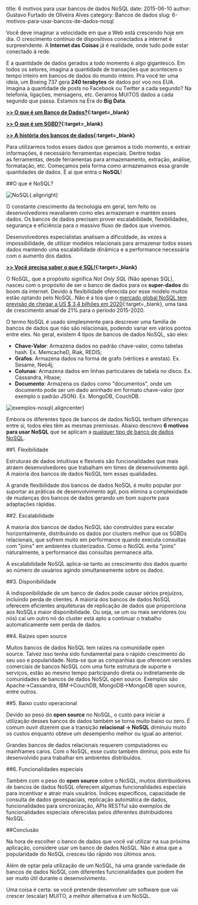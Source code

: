 title: 6 motivos para usar bancos de dados NoSQL
date: 2015-06-10
author: Gustavo Furtado de Oliveira Alves
category: Bancos de dados
slug: 6-motivos-para-usar-bancos-de-dados-nosql

Você deve imaginar a velocidade em que a Web está crescendo hoje em dia.
O crescimento contínuo de dispositivos conectados a internet é
surpreendente. A **Internet das Coisas** já é realidade, onde tudo pode
estar conectado à rede.

E a quantidade de dados gerados a todo momento é algo gigantesco. Em
todos os setores, imagina a quantidade de transações que acontecem o
tempo inteiro em bancos de dados do mundo inteiro. Pra você ter uma
ideia, um Boeing 737 gera **240 terabytes** de dados por voo nos EUA.
Imagina a quantidade de posts no Facebook ou Twitter a cada segundo? Na
telefonia, ligações, mensagens, etc. Geramos MUITOS dados a cada segundo
que passa. Estamos na Era do **Big Data**.

**[&gt;&gt; O que é um Banco de
Dados?](http://www.dicasdeprogramacao.com.br/o-que-e-um-banco-de-dados/){:target=\_blank}**

**[&gt;&gt; O que é um
SGBD?](http://www.dicasdeprogramacao.com.br/o-que-e-um-sgbd/){:target=\_blank}**

**[&gt;&gt; A história dos bancos de
dados](http://www.dicasdeprogramacao.com.br/a-historia-dos-bancos-de-dados/){:target=\_blank}**

Para utilizarmos todos esses dados que geramos a todo momento, e extrair
informações, é necessário ferramentas especiais. Dentre todas
as ferramentas, desde ferramentas para armazenamento, extração, análise,
formatação, etc. Começamos pela forma como armazenamos essa grande
quantidades de dados. É aí que entra o **NoSQL**!

##O que é NoSQL?

![NoSQL](/images/6-motivos-para-usar-bancos-de-dados-nosql/NoSQL.png){.alignright}

O constante crescimento da tecnologia em geral, tem feito os
desenvolvedores reavaliarem como eles armazenam e mantém esses dados. Os
bancos de dados precisam prover escalabilidade, flexibilidades,
segurança e eficiência para o massivo fluxo de dados que vivemos.

Desenvolvedores especialistas analisam a dificuldade, às vezes a
impossibilidade, de utilizar modelos relacionais para armazenar todos
esses dados mantendo uma escalabilidade dinâmica e a
performance necessária com o aumento dos dados.

**[&gt;&gt; Você precisa saber o que é
SQL!](http://www.dicasdeprogramacao.com.br/o-que-e-sql/){:target=\_blank}**

O NoSQL, que a propósito significa *Not Only SQL* (Não apenas SQL),
nasceu com o propósito de ser o banco de dados para os **super-dados**
do boom da internet. Devido à flexibilidade oferecida por esse modelo
muitos estão optando pelo NoSQL. Não é a toa que o [mercado global NoSQL
tem previsão de chegar a US \$ 3,4 bilhões em
2020](http://www.marketresearchmedia.com/?p=568){:target=\_blank}, uma taxa de
crescimento anual de 21% para o período 2015-2020.

O termo NoSQL é usado simplesmente para descrever uma família de bancos
de dados que não são relacionais, podendo variar em vários pontos entre
eles. No geral, existem 4 tipos de bancos de dados NoSQL, são eles:

-   **Chave-Valor**: Armazena dados no padrão chave-valor, como
    tabelas hash. Ex. MemcacheD, Riak, REDIS;
-   **Grafos**: Armazena dados na forma de grafo (vértices
    e arestas). Ex. Sesame, Neo4j;
-   **Colunas**: Armazena dados em linhas particulares de tabela
    no disco. Ex. Cassandra, Hbase;
-   **Documento**: Armazena os dados como "documentos", onde um
    documento pode ser um dado aninhado em formato chave-valor (por
    exemplo o padrão JSON). Ex. MongoDB, CouchDB.

![exemplos-nosql](/images/6-motivos-para-usar-bancos-de-dados-nosql/exemplos-nosql.gif){.aligncenter}

Embora os diferentes tipos de bancos de dados NoSQL tenham diferenças
entre si, todos eles têm as mesmas premissas. Abaixo descrevo **6
motivos para usar NoSQL** que se aplicam a <span
style="text-decoration: underline;">qualquer tipo de banco de dados
NoSQL</span>.

##1. Flexibilidade

Estruturas de dados intuitivas e flexíveis são funcionalidades que mais
atraem desenvolvedores que trabalham em times de desenvolvimento ágil. A
maioria dos bancos de dados NoSQL tem essas qualidades.

A grande flexibilidade dos bancos de dados NoSQL é muito popular por
suportar as práticas de desenvolvimento ágil, pois elimina a
complexidade de mudanças dos bancos de dados gerando um bom suporte para
adaptações rápidas.

##2. Escalabilidade

A maioria dos bancos de dados NoSQL são construídos para escalar
horizontalmente, distribuindo os dados por clusters melhor que os SGBDs
relacionais, que sofrem muito em performance quando executa consultas
com "joins" em ambientes clusterizados. Como o NoSQL evita "joins"
naturalmente, a performance das consultas permanece alta.

A escalabilidade NoSQL aplica-se tanto ao crescimento dos dados quanto
ao número de usuários agindo simultaneamente sobre os dados.

##3. Disponibilidade

A indisponibilidade de um banco de dados pode causar sérios prejuízos,
incluindo perda de clientes. A maioria dos bancos de dados NoSQL
oferecem eficientes arquiteturas de replicação de dados que proporciona
aos NoSQLs maior disponibilidade. Ou seja, se um ou mais servidores (ou
nós) cai um outro nó do cluster está apto a continuar o trabalho
automaticamente sem perda de dados.

##4. Raízes open source

Muitos bancos de dados NoSQL tem raízes na comunidade open
source. Talvez isso tenha sido fundamental para o rápido crescimento do
seu uso e popularidade. Nota-se que as companhias que oferecem versões
comerciais de bancos NoSQL com uma forte estrutura de suporte e
serviços, estão ao mesmo tempo participando direta ou indiretamente de
comunidades de bancos de dados NoSQL open source. Exemplos são
Apache-&gt;Cassandra, IBM-&gt;CouchDB, MongoDB-&gt;MongoDB open source,
entre outros.

##5. Baixo custo operacional

Devido ao peso do **open source** no NoSQL, o custo para iniciar a
utilização desses bancos de dados também se torna muito baixo ou zero. É
comum ouvir dizerem que a transição **relacional -&gt; NoSQL** diminuiu
muito os custos enquanto obteve um desempenho melhor ou igual ao
anterior.

Grandes bancos de dados relacionais requerem computadores ou mainframes
caros. Com o NoSQL, esse custo também diminui, pois este foi
desenvolvido para trabalhar em ambientes distribuídos.

##6. Funcionalidades especiais

Também com o peso do **open source** sobre o NoSQL, muitos
distribuidores de bancos de dados NoSQL oferecem algumas funcionalidades
especiais para incentivar e atrair mais usuários. Índices específicos,
capacidade de consulta de dados geoespaciais, replicação automática de
dados, funcionalidades para sincronização, APIs RESTful são exemplos de
funcionalidades especiais oferecidas pelos diferentes distribuidores
NoSQL.

##Conclusão

Na hora de escolher o banco de dados que você vai utilizar na sua
próxima aplicação, considere usar um banco de dados NoSQL. Não é atoa
que a popularidade do NoSQL cresceu tão rápido nos últimos anos.

Além de optar pela utilização de um NoSQL, há uma grande variedade de
bancos de dados NoSQL com diferentes funcionalidades que podem lhe
ser muito útil durante o desenvolvimento.

Uma coisa é certa: se você pretende desenvolver um software que vai
crescer (escalar) MUITO, a melhor alternativa é um NoSQL.
